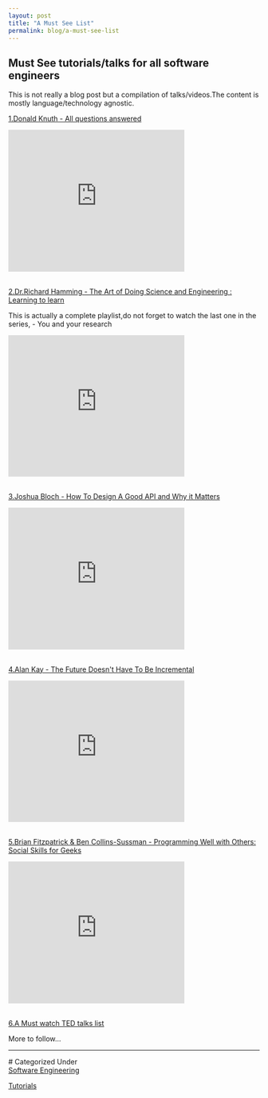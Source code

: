 ```yaml
---
layout: post
title: "A Must See List"
permalink: blog/a-must-see-list
---
```


## Must See tutorials/talks for all software engineers

This is not really a blog post but a compilation of talks/videos.The content is mostly language/technology agnostic.

<u>1.Donald Knuth - All questions answered</u>

<style>.embed-container { position: relative; padding-bottom: 56.25%; height: 0; overflow: hidden; max-width: 70%; } .embed-container iframe, .embed-container object, .embed-container embed { position: absolute; top: 0; left: 0; width: 100%; height: 100%; }</style><div class='embed-container'><iframe src='https://youtube.com/embed/xLBvCB2kr4Q' frameborder='0' allowfullscreen></iframe></div>

<br>

<u>2.Dr.Richard Hamming - The Art of Doing Science and Engineering : Learning to learn</u>

This is actually a complete playlist,do not forget to watch the last one in the series, - You and your research

<style>.embed-container { position: relative; padding-bottom: 56.25%; height: 0; overflow: hidden; max-width: 70%; } .embed-container iframe, .embed-container object, .embed-container embed { position: absolute; top: 0; left: 0; width: 100%; height: 100%; }</style><div class='embed-container'><iframe src='https://www.youtube.com/embed/videoseries?list=PL2FF649D0C4407B30' frameborder='0' allowfullscreen></iframe></div>

<br>

<u>3.Joshua Bloch - How To Design A Good API and Why it Matters</u>

<style>.embed-container { position: relative; padding-bottom: 56.25%; height: 0; overflow: hidden; max-width: 70%; } .embed-container iframe, .embed-container object, .embed-container embed { position: absolute; top: 0; left: 0; width: 100%; height: 100%; }</style><div class='embed-container'><iframe src='https://www.youtube.com/embed/aAb7hSCtvGw' frameborder='0' allowfullscreen></iframe></div>

<br>

<u>4.Alan Kay - The Future Doesn't Have To Be Incremental</u>

<style>.embed-container { position: relative; padding-bottom: 56.25%; height: 0; overflow: hidden; max-width: 70%; } .embed-container iframe, .embed-container object, .embed-container embed { position: absolute; top: 0; left: 0; width: 100%; height: 100%; }</style><div class='embed-container'><iframe src='https://youtube.com/embed/gTAghAJcO1o' frameborder='0' allowfullscreen></iframe></div>

<br>

<u>5.Brian Fitzpatrick & Ben Collins-Sussman - Programming Well with Others: Social Skills for Geeks</u>

<style>.embed-container { position: relative; padding-bottom: 56.25%; height: 0; overflow: hidden; max-width: 70%; } .embed-container iframe, .embed-container object, .embed-container embed { position: absolute; top: 0; left: 0; width: 100%; height: 100%; }</style><div class='embed-container'><iframe src='https://www.youtube.com/embed/q-7l8cnpI4k' frameborder='0' allowfullscreen></iframe></div>

<br>

<a href="https://blog.devbootcamp.com/2013/2013-02-25-10-must-watch-ted-talks-for-all-aspiring-programmers" target="_blank"><u>6.A Must watch TED talks list</u></a>

More to follow\...

<hr>
# Categorized Under
<br>
<a id="category" href="/blog-list?item-0" onClick="nav()">Software Engineering</a>

<a id="category" href="/blog-list?item-0-0" onClick="nav()">Tutorials</a>